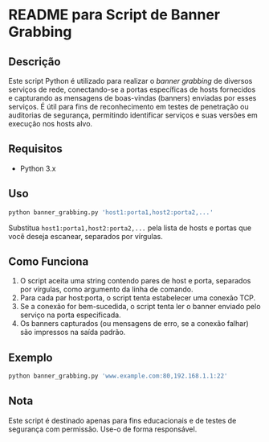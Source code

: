 # README para Script de Banner Grabbing

## Descrição

Este script Python é utilizado para realizar o *banner grabbing* de diversos serviços de rede, conectando-se a portas específicas de hosts fornecidos e capturando as mensagens de boas-vindas (banners) enviadas por esses serviços. É útil para fins de reconhecimento em testes de penetração ou auditorias de segurança, permitindo identificar serviços e suas versões em execução nos hosts alvo.

## Requisitos

- Python 3.x

## Uso

```bash
python banner_grabbing.py 'host1:porta1,host2:porta2,...'
```

Substitua `host1:porta1,host2:porta2,...` pela lista de hosts e portas que você deseja escanear, separados por vírgulas.

## Como Funciona

1. O script aceita uma string contendo pares de host e porta, separados por vírgulas, como argumento da linha de comando.
2. Para cada par host:porta, o script tenta estabelecer uma conexão TCP.
3. Se a conexão for bem-sucedida, o script tenta ler o banner enviado pelo serviço na porta especificada.
4. Os banners capturados (ou mensagens de erro, se a conexão falhar) são impressos na saída padrão.

## Exemplo

```bash
python banner_grabbing.py 'www.example.com:80,192.168.1.1:22'
```

## Nota

Este script é destinado apenas para fins educacionais e de testes de segurança com permissão. Use-o de forma responsável.